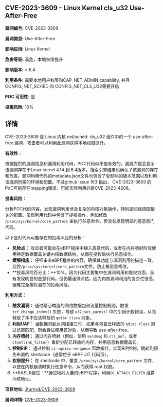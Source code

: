 ## CVE-2023-3609 - Linux Kernel cls_u32 Use-After-Free

**漏洞编号:** CVE-2023-3609

**漏洞类型:** Use-After-Free

**影响应用:** Linux Kernel

**危害等级:** 高危，本地权限提升

**影响版本:** < 6.4

**利用条件:** 需要本地用户权限和CAP_NET_ADMIN capability, 并且CONFIG_NET_SCHED 和 CONFIG_NET_CLS_U32需要开启

**POC 可用性:** 是

**投毒风险:** 10%

## 详情

CVE-2023-3609 是 Linux 内核 net/sched: cls_u32 组件中的一个 use-after-free 漏洞，攻击者可以利用此漏洞获得本地权限提升。

**有效性：**

根据提供的漏洞信息和漏洞利用代码，POC代码似乎是有效的。漏洞库信息显示该漏洞存在于Linux kernel 4.14 到 6.4版本。搜索引擎结果也确认了该漏洞的存在和危害。漏洞利用代码的metadata.json文件也包含了受影响的版本范围以及利用该漏洞所需的环境和配置。不过github issue 163 指出， CVE-2023-3609 的PoC可能存在mapping错误，可能实际利用的是CVE-2023-4208。

**投毒风险：**

分析POC代码内容，发现漏洞利用涉及复杂的内核对象操作，特别是网络调度相关的配置。虽然利用代码中包含了提权操作，例如修改 `/proc/sys/kernel/core_pattern` 来执行任意命令，但没有发现明显的恶意后门代码。

以下是对代码可能存在的投毒风险的分析：

*   **风险点：** 攻击者可能会在eBPF程序中植入恶意代码，或者在内存喷射阶段使用特定数据覆盖关键内核数据结构，从而在提权后执行恶意操作。
*   **缓解措施：** 仔细审查eBPF程序的内容，确保其功能与漏洞利用的描述一致。监控`/proc/sys/kernel/core_pattern`文件，防止被恶意修改。
*   **投毒风险百分比：**10%。因为代码主要集中在漏洞利用和提权方面，没有发现明显的恶意代码，但仍需谨慎评估，因为内核漏洞利用的复杂性很高，很难完全排除潜在的投毒风险。

**利用方式：**

1.  **触发漏洞：** 通过精心构造的网络数据包和流量控制规则，触发 `tcf_change_indev()` 失败，导致 `u32_set_parms()` 中的引用计数错误，从而释放了本不应该释放的 `qdisc class` 对象。
2.  **利用UAF：** 当数据包到达网络接口时，如果与包含已释放的 `qdisc class` 的过滤器匹配，则会尝试使用该对象，从而导致 use-after-free。
3.  **内存喷射：** 通过内存喷射（例如，使用 `sendmsg` 和 `ctl_buf`，或者 `ctnetlink_filter`）重新分配已释放的内存，并用恶意数据覆盖它。
4.  **控制RIP：** 通过控制 `cl->qdisc->enqueue` 函数指针，实现RIP控制，跳转到预先布置的 shellcode（通常位于 eBPF JIT 代码页）。
5.  **权限提升：** 在 shellcode 中，覆盖 `/proc/sys/kernel/core_pattern` 文件，以便在内核崩溃时执行任意命令，从而获得 root 权限。
6.  **KASLR绕过：**通过喷射大量的eBPF程序，利用`SO_ATTACH_FILTER` 泄露内核地址。

**项目地址:** [Jturnxd/CVE-2023-3609](https://github.com/Jturnxd/CVE-2023-3609)

**漏洞详情:** [CVE-2023-3609](https://nvd.nist.gov/vuln/detail/CVE-2023-3609)